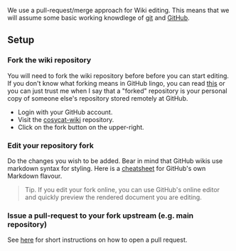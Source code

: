 We use a pull-request/merge approach for Wiki editing.
This means that we will assume some basic working knowdlege of
[git](https://git-scm.com) and
[GitHub](https://guides.github.com/activities/hello-world/).

## Setup

### Fork the wiki repository
You will need to fork the wiki repository before before you can start editing.
If you don't know what forking means in GitHub lingo, you can read
[this]() or you can just trust me when I say that a "forked" repository is your
personal copy of someone else's repository stored remotely at GitHub.

- Login with your GitHub account.
- Visit the [cosycat-wiki](https://github.com/emanjavacas/cosycat-wiki) repository.
- Click on the fork button on the upper-right.

### Edit your repository fork
Do the changes you wish to be added.
Bear in mind that GitHub wikis use markdown syntax for styling.
Here is a [cheatsheet](https://guides.github.com/features/mastering-markdown/)
for GitHub's own Markdown flavour.
> Tip. If you edit your fork online, you can use GitHub's online editor
> and quickly preview the rendered document you are editing.

### Issue a pull-request to your fork upstream (e.g. main repository)
See [here](https://guides.github.com/activities/hello-world/#pr) for short
instructions on how to open a pull request.
